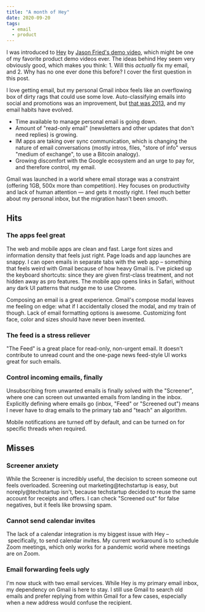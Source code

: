 ```yaml
---
title: "A month of Hey"
date: 2020-09-20
tags:
  - email
  - product
---
```


I was introduced to [Hey][3] by [Jason Fried's demo video][1], which might be one of my favorite product demo videos ever. The ideas behind Hey seem very obviously good, which makes you think: 1. Will this _actually_ fix my email, and 2. Why has no one ever done this before? I cover the first question in this post.

I love getting email, but my personal Gmail inbox feels like an overflowing box of dirty rags that could use some love. Auto-classifying emails into social and promotions was an improvement, but [that was 2013][2], and my email habits have evolved.

* Time available to manage personal email is going down.
* Amount of "read-only email" (newsletters and other updates that don't need replies) is growing.
* IM apps are taking over sync communication, which is changing the nature of email conversations (mostly intros, files, "store of info" versus "medium of exchange", to use a Bitcoin analogy).
* Growing discomfort with the Google ecosystem and an urge to pay for, and therefore control, my email.

Gmail was launched in a world where email storage was a constraint (offering 1GB, 500x more than competition). Hey focuses on productivity and lack of human attention — and gets it mostly right. I feel much better about my personal inbox, but the migration hasn't been smooth.

## Hits
### The apps feel great

The web and mobile apps are clean and fast. Large font sizes and information density that feels just right. Page loads and app launches are snappy. I can open emails in separate tabs with the web app – something that feels weird with Gmail because of how heavy Gmail is. I've picked up the keyboard shortcuts: since they are given first-class treatment, and not hidden away as pro features. The mobile app opens links in Safari, without any dark UI patterns that nudge me to use Chrome.

Composing an email is a great experience. Gmail's compose modal leaves me feeling on edge: what if I accidentally closed the modal, and my train of though. Lack of email formatting options is awesome. Customizing font face, color and sizes should have never been invented.

### The feed is a stress reliever

"The Feed" is a great place for read-only, non-urgent email. It doesn't contribute to unread count and the one-page news feed-style UI works great for such emails.

### Control incoming emails, finally

Unsubscribing from unwanted emails is finally solved with the "Screener", where one can screen out unwanted emails from landing in the inbox. Explicitly defining where emails go (inbox, "Feed" or "Screened out") means I never have to drag emails to the primary tab and "teach" an algorithm.

Mobile notifications are turned off by default, and can be turned on for specific threads when required.

## Misses
### Screener anxiety
While the Screener is incredibly useful, the decision to screen someone out feels overloaded. Screening out marketing@techstartup is easy, but noreply@techstartup isn't, because techstartup decided to reuse the same account for receipts and offers. I can check "Screened out" for false negatives, but it feels like browsing spam.

### Cannot send calendar invites
The lack of a calendar integration is my biggest issue with Hey – specifically, to send calendar invites. My current workaround is to schedule Zoom meetings, which only works for a pandemic world where meetings are on Zoom.

### Email forwarding feels ugly
I'm now stuck with two email services. While Hey is my primary email inbox, my dependency on Gmail is here to stay. I still use Gmail to search old emails and prefer replying from within Gmail for a few cases, especially when a new address would confuse the recipient.

[1]: https://www.youtube.com/watch?v=UCeYTysLyGI
[2]: https://gmail.googleblog.com/2013/05/a-new-inbox-that-puts-you-back-in.html
[3]: https://hey.com
